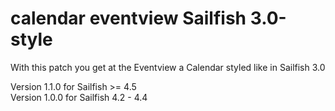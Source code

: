 # calendar eventview Sailfish 3.0-style

With this patch you get at the Eventview a Calendar styled like in Sailfish 3.0

Version 1.1.0 for Sailfish >= 4.5  
Version 1.0.0 for Sailfish 4.2 - 4.4